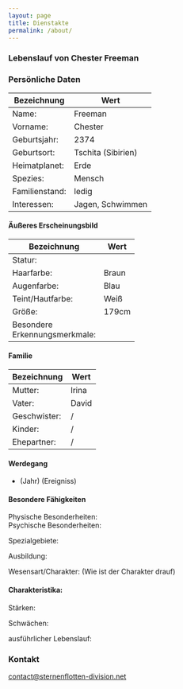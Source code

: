 ```yaml
---
layout: page
title: Dienstakte
permalink: /about/
---
```


### Lebenslauf von Chester Freeman

### Persönliche Daten
| Bezeichnung       | Wert |
|-------------------|------|
| Name:             | Freeman |
| Vorname:          | Chester |
| Geburtsjahr:      | 2374 |
| Geburtsort:       | Tschita (Sibirien) |
| Heimatplanet:     | Erde |
| Spezies:          | Mensch |
| Familienstand:    | ledig |
| Interessen:       | Jagen, Schwimmen |

#### Äußeres Erscheinungsbild
| Bezeichnung                   | Wert |
|-------------------------------|-|
| Statur:                       | |
| Haarfarbe:                    | Braun |
| Augenfarbe:                   | Blau |
| Teint/Hautfarbe:              | Weiß |
| Größe:                        | 179cm |
| Besondere<br>Erkennungsmerkmale: | |

#### Familie
| Bezeichnung  | Wert |
|--------------|-|
| Mutter:      | Irina |
| Vater:       | David |
| Geschwister: | / |
| Kinder:      | / |
| Ehepartner:  | / |

#### Werdegang
- (Jahr) (Ereigniss)

#### Besondere Fähigkeiten
Physische Besonderheiten:   
Psychische Besonderheiten:   

Spezialgebiete:  

Ausbildung:  

Wesensart/Charakter: (Wie ist der Charakter drauf)  

#### Charakteristika:
Stärken:  

Schwächen:  

ausführlicher Lebenslauf:  


### Kontakt

[contact@sternenflotten-division.net](mailto:contact@sternenflotten-division.net)
